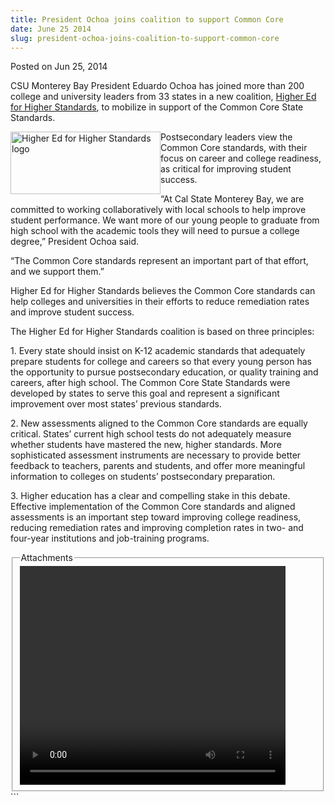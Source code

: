 ```yaml
---
title: President Ochoa joins coalition to support Common Core
date: June 25 2014
slug: president-ochoa-joins-coalition-to-support-common-core
---
```


 



<span class="date">Posted on Jun 25, 2014    </span>
<p>CSU Monterey Bay President Eduardo Ochoa has joined more than
200 college and university leaders from 33 states in a new
coalition, <a href="https://www.higheredforhigherstandards.org" rel="nofollow">Higher Ed for Higher Standards</a>, to mobilize in
support of the Common Core State Standards.</p>
<p><img alt="Higher Ed for Higher Standards logo" src="https://news.csumb.edu/sites/default/files/65/attachments/news/images/higher_ed.jpg" style="width:240px; height:100px; float:left">Postsecondary
leaders view the Common Core standards, with their focus on career
and college readiness, as critical for improving student
success.</img></p>
<p>&#x201C;At Cal State Monterey Bay, we are committed to working
collaboratively with local schools to help improve student
performance. We want more of our young people to graduate from high
school with the academic tools they will need to pursue a college
degree,&#x201D; President Ochoa said.</p>
<p>&#x201C;The Common Core standards represent an important part of that
effort, and we support them.&#x201D;</p>
<p>Higher Ed for Higher Standards believes the Common Core
standards can help colleges and universities in their efforts to
reduce remediation rates and improve student success.</p>
<p>The Higher Ed for Higher Standards coalition is based on three
principles:</p>
<p>1. Every state should insist on K-12 academic standards that
adequately prepare students for college and careers so that every
young person has the opportunity to pursue postsecondary education,
or quality training and careers, after high school. The Common Core
State Standards were developed by states to serve this goal and
represent a significant improvement over most states&#x2019; previous
standards.</p>
<p>2. New assessments aligned to the Common Core standards are
equally critical. States&#x2019; current high school tests do not
adequately measure whether students have mastered the new, higher
standards. More sophisticated assessment instruments are necessary
to provide better feedback to teachers, parents and students, and
offer more meaningful information to colleges on students&#x2019;
postsecondary preparation.</p>
<p>3. Higher education has a clear and compelling stake in this
debate. Effective implementation of the Common Core standards and
aligned assessments is an important step toward improving college
readiness, reducing remediation rates and improving completion
rates in two- and four-year institutions and job-training
programs.</p>
<fieldset class="fieldgroup group-attachments">
<legend>Attachments</legend>
<div class="field field-type-emvideo field-field-attach-video">
<div class="field-items">
<div class="field-item odd">
<div class="emvideo emvideo-video emvideo-youtube">
<div class="emfield-emvideo emfield-emvideo-youtube">
<div id="emvideo-youtube-flash-wrapper-1">
<!--<object type="application/x-shockwave-flash" height="350" width="425" data="https://www.youtube.com/v/5s0rRk9sER0&amp;rel=0&amp;enablejsapi=1&amp;playerapiid=ytplayer&amp;fs=1" id="emvideo-youtube-flash-1">
          <param name="movie" value="https://www.youtube.com/v/5s0rRk9sER0&amp;rel=0&amp;enablejsapi=1&amp;playerapiid=ytplayer&amp;fs=1" />
          <param name="allowScriptAccess" value="sameDomain"/>
          <param name="quality" value="best"/>
          <param name="allowFullScreen" value="true"/>
          <param name="bgcolor" value="#FFFFFF"/>
          <param name="scale" value="noScale"/>
          <param name="salign" value="TL"/>
          <param name="FlashVars" value="playerMode=embedded" />
          <param name="wmode" value="transparent" />
        </object>-->
<video controls="" width="425" height="350">
</video></div></div></div></div></div></div></fieldset>
```
